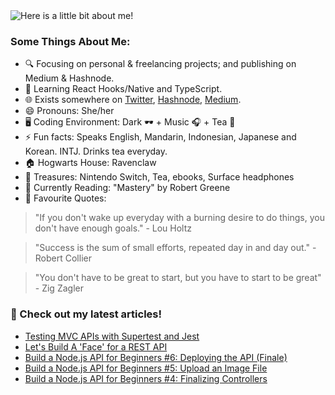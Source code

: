 <img src="https://github.com/victoria-lo/victoria-lo/blob/master/myGif.gif" alt="Here is a little bit about me!">

### Some Things About Me:

- 🔍 Focusing on personal & freelancing projects; and publishing on Medium & Hashnode.
- 🌱 Learning React Hooks/Native and TypeScript.
- 🌐 Exists somewhere on [Twitter](https://twitter.com/lo_victoria2666), [Hashnode](https://lo-victoria.com/), [Medium](https://medium.com/@victoria2666).
- 😄 Pronouns: She/her
- 🖥️ Coding Environment: Dark 🕶️ + Music 🎧 + Tea 🍵
- ⚡ Fun facts: Speaks English, Mandarin, Indonesian, Japanese and Korean. INTJ. Drinks tea everyday.
- 🏠 Hogwarts House: Ravenclaw
- 💎 Treasures: Nintendo Switch, Tea, ebooks, Surface headphones
- 📖 Currently Reading: "Mastery" by Robert Greene
- 💬 Favourite Quotes: 
> "If you don't wake up everyday with a burning desire to do things, you don't have enough goals." - Lou Holtz

> "Success is the sum of small efforts, repeated day in and day out." - Robert Collier

> "You don't have to be great to start, but you have to start to be great"  - Zig Zagler

### 📝 Check out my latest articles!
<!-- BLOG:START -->
- [Testing MVC APIs with Supertest and Jest](https://lo-victoria.com/testing-mvc-apis-with-supertest-and-jest-ckds2j2xp00jx97s13bo41m1a)
- [Let's Build A 'Face' for a REST API](https://lo-victoria.com/lets-build-a-face-for-a-rest-api-ckdpcvvmq011fl9s12sjibkvp)
- [Build a Node.js API for Beginners #6: Deploying the API (Finale)](https://lo-victoria.com/build-a-nodejs-api-for-beginners-6-deploying-the-api-finale-ckdl283wo042gz2s14etl796m)
- [Build a Node.js API for Beginners #5: Upload an Image File](https://lo-victoria.com/build-a-nodejs-api-for-beginners-5-upload-an-image-file-ckdjl0cbq01vpz2s15dk37yqj)
- [Build a Node.js API for Beginners #4: Finalizing Controllers](https://lo-victoria.com/build-a-nodejs-api-for-beginners-4-finalizing-controllers-ckdi6itoe0097wgs1hr4530c6)
<!-- BLOG:END -->
